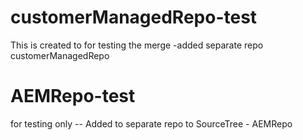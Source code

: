 # customerManagedRepo-test
This is created to for testing the merge
-added separate repo customerManagedRepo
# AEMRepo-test
for testing only
-- Added to separate repo to SourceTree - AEMRepo